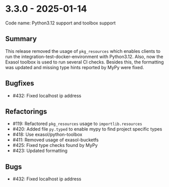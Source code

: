 # 3.3.0 - 2025-01-14

Code name: Python3.12 support and toolbox support

## Summary

This release removed the usage of `pkg_resources` which enables clients to run the integration-test-docker-environment with Python3.12. Also, now the Exasol toolbox is used to run several CI checks. Besides this, the formatting was updated and missing type hints reported by MyPy were fixed. 

## Bugfixes

* #432: Fixed localhost ip address

## Refactorings

* #119: Refactored `pkg_resources` usage to `importlib.resources`
* #420: Added file `py.typed` to enable mypy to find project specific types
* #418: Use exasol/python-toolbox
* #411: Removed usage of exasol-bucketfs
* #425: Fixed type checks found by MyPy
* #423: Updated formatting

## Bugs

* #432: Fixed localhost ip address
